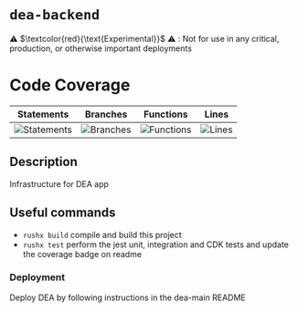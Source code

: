 # `dea-backend`

⚠️ $\textcolor{red}{\text{Experimental}}$ ⚠️ : Not for use in any critical, production, or otherwise important deployments

# Code Coverage

| Statements                                                                               | Branches                                                                             | Functions                                                                              | Lines                                                                          |
| ---------------------------------------------------------------------------------------- | ------------------------------------------------------------------------------------ | -------------------------------------------------------------------------------------- | ------------------------------------------------------------------------------ |
| ![Statements](https://img.shields.io/badge/statements-96.88%25-brightgreen.svg?style=flat) | ![Branches](https://img.shields.io/badge/branches-90.58%25-brightgreen.svg?style=flat) | ![Functions](https://img.shields.io/badge/functions-91.35%25-brightgreen.svg?style=flat) | ![Lines](https://img.shields.io/badge/lines-96.84%25-brightgreen.svg?style=flat) |

## Description

Infrastructure for DEA app

## Useful commands

- `rushx build` compile and build this project
- `rushx test` perform the jest unit, integration and CDK tests and update the coverage badge on readme

### Deployment

Deploy DEA by following instructions in the dea-main README
